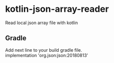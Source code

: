 # kotlin-json-array-reader
Read local json array file with kotlin

## Gradle 
Add next line to your build gradle file.<br/>
implementation 'org.json:json:20180813'
